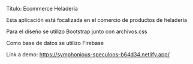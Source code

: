 Titulo: Ecommerce Heladeria

Esta aplicación está focalizada en el comercio de productos de heladería 

Para el diseño se utilizo Bootstrap junto con archivos.css

Como base de datos se utilizo Firebase 

Link a demo: https://symphonious-speculoos-b64d34.netlify.app/